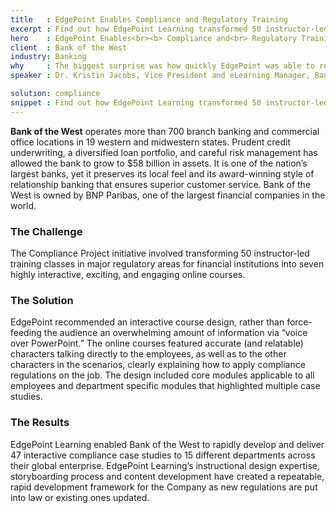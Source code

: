 ```yaml
---
title   : EdgePoint Enables Compliance and Regulatory Training
excerpt : Find out how EdgePoint Learning transformed 50 instructor-led training sessions into engaging learning experiences for Bank of the West.
hero    : EdgePoint Enables<br><b> Compliance and<br> Regulatory Training</b>
client  : Bank of the West
industry: Banking
why     : The biggest surprise was how quickly EdgePoint was able to realize our vision and develop a large amount of training under tight timelines. I have been amazed.
speaker : Dr. Kristin Jacobs, Vice President and eLearning Manager, Bank of the West

solution: compliance
snippet : Find out how EdgePoint Learning transformed 50 instructor-led training sessions into engaging learning experiences for Bank of the West.
---
```


**Bank of the West** operates more than 700 branch banking and commercial office locations in 19 western and midwestern states. Prudent credit underwriting, a diversified loan portfolio, and careful risk management has allowed the bank to grow to $58 billion in assets. It is one of the nation’s largest banks, yet it preserves its local feel and its award-winning style of relationship banking that ensures superior customer service. Bank of the West is owned by BNP Paribas, one of the largest financial companies in the world.

### The Challenge
The Compliance Project initiative involved transforming 50 instructor-led training classes in major regulatory areas for financial institutions into seven highly interactive, exciting, and engaging online courses.

### The Solution
EdgePoint recommended an interactive course design, rather than force-feeding the audience an overwhelming amount of information via “voice over PowerPoint.” The online courses featured accurate (and relatable) characters talking directly to the employees, as well as to the other characters in the scenarios, clearly explaining how to apply compliance regulations on the job. The design included core modules applicable to all employees and department specific modules that highlighted multiple case studies.

### The Results
EdgePoint Learning enabled Bank of the West to rapidly develop and deliver 47 interactive compliance case studies to 15 different departments across their global enterprise. EdgePoint Learning’s instructional design expertise, storyboarding process and content development have created a repeatable, rapid development framework for the Company as new regulations are put into law or existing ones updated.
